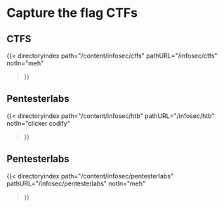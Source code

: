 # Capture the flag CTFs

## CTFS
{{< directoryindex
   path="/content/infosec/ctfs"
   pathURL="/infosec/ctfs"
   notIn="meh"
>}}

## Pentesterlabs
{{< directoryindex
   path="/content/infosec/htb"
   pathURL="/infosec/htb"
   notIn="clicker codify"
>}}

## Pentesterlabs
{{< directoryindex
   path="/content/infosec/pentesterlabs"
   pathURL="/infosec/pentesterlabs"
   notIn="meh"
>}}
